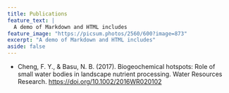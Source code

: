 ```yaml
---
title: Publications
feature_text: |
  A demo of Markdown and HTML includes
feature_image: "https://picsum.photos/2560/600?image=873"
excerpt: "A demo of Markdown and HTML includes"
aside: false
---
```


* Cheng, F. Y., & Basu, N. B. (2017). Biogeochemical hotspots: Role of small water bodies in landscape nutrient processing. Water Resources Research. https://doi.org/10.1002/2016WR020102
